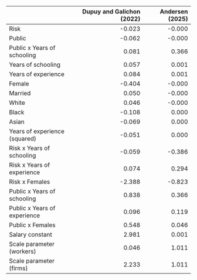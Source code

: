 |                               |   Dupuy and Galichon (2022) |   Andersen (2025) |
|:------------------------------|----------------------------:|------------------:|
| Risk                          |                      -0.023 |            -0.000 |
| Public                        |                      -0.062 |            -0.000 |
| Public x Years of schooling   |                       0.081 |             0.366 |
| Years of schooling            |                       0.057 |             0.001 |
| Years of experience           |                       0.084 |             0.001 |
| Female                        |                      -0.404 |            -0.000 |
| Married                       |                       0.050 |            -0.000 |
| White                         |                       0.046 |            -0.000 |
| Black                         |                      -0.108 |             0.000 |
| Asian                         |                      -0.069 |             0.000 |
| Years of experience (squared) |                      -0.051 |             0.000 |
| Risk x Years of schooling     |                      -0.059 |            -0.386 |
| Risk x Years of experience    |                       0.074 |             0.294 |
| Risk x Females                |                      -2.388 |            -0.823 |
| Public x Years of schooling   |                       0.838 |             0.366 |
| Public x Years of experience  |                       0.096 |             0.119 |
| Public x Females              |                       0.548 |             0.046 |
| Salary constant               |                       2.981 |             0.001 |
| Scale parameter (workers)     |                       0.046 |             1.011 |
| Scale parameter (firms)       |                       2.233 |             1.011 |